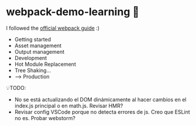 # webpack-demo-learning 📙

I followed the [official webpack guide](https://webpack.js.org/guides/) :)

- Getting started
- Asset management
- Output management
- Development
- Hot Module Replacement
- Tree Shaking...
- --> Production

💡TODO:

- No se está actualizando el DOM dinámicamente al hacer cambios en el index.js principal o en math.js. Revisar HMR?
- Revisar config VSCode porque no detecta errores de js. Creo que ESLint no es. Probar webstorm?
